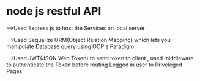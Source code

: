 # node js restful API 
 
-->Used Express js to host the Services on local server 

-->Used Sequalize ORM(Object Relation Mapping) which lets you manipulate Database query using OOP's Paradigm

-->Used JWT(JSON Web Token) to send token to client ,
used middleware to authenticate the Token before routing Logged in user to Priveleged Pages


